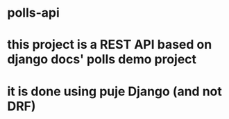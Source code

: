 # polls-api

# this project is a REST API based on django docs' polls demo project
# it is done using puje Django (and not DRF)
